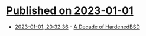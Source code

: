 # [Published on 2023-01-01](index.md)

* [2023-01-01, 20:32:36](https://news.ycombinator.com/item?id=34210559) - [A Decade of HardenedBSD](https://git.hardenedbsd.org/shawn.webb/articles/-/blob/master/hardenedbsd/2023-01_decade/article.md)
